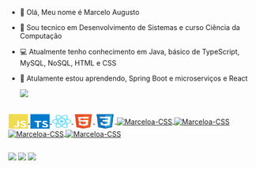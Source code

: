 - 👋 Olá, Meu nome é Marcelo Augusto
- 👀 Sou tecnico em Desenvolvimento de Sistemas e curso Ciência da Computação 
- 💻 Atualmente tenho conhecimento em Java, básico de TypeScript, MySQL, NoSQL, HTML e CSS
- 🌱 Atulamente estou aprendendo, Spring Boot e microserviços e React


  <a href="https://github.com/marceloAGSANT">
  <img height="180em" src="https://github-readme-stats.vercel.app/api/top-langs/?username=marceloAGSANT&layout=compact&langs_count=7&theme=dracula"/>
</div>
<div style="display: inline_block"><br>
  <img align="center" alt="Marcelo-Js" height="30" width="40" src="https://raw.githubusercontent.com/devicons/devicon/master/icons/javascript/javascript-plain.svg">
  <img align="center" alt="Marcelo-Ts" height="30" width="40" src="https://raw.githubusercontent.com/devicons/devicon/master/icons/typescript/typescript-plain.svg">
  <img align="center" alt="Marcelo-React" height="30" width="40" src="https://raw.githubusercontent.com/devicons/devicon/master/icons/react/react-original.svg">
  <img align="center" alt="Marcelo-HTML" height="30" width="40" src="https://raw.githubusercontent.com/devicons/devicon/master/icons/html5/html5-original.svg">
  <img align="center" alt="Marceloa-CSS" height="30" width="40" src="https://raw.githubusercontent.com/devicons/devicon/master/icons/css3/css3-original.svg">
  <img align="center" alt="Marceloa-CSS" height="30" width="40" src="https://cdn-icons-png.flaticon.com/512/226/226777.png">
  <img align="center" alt="Marceloa-CSS" height="30" width="40" src="https://cdn.jsdelivr.net/gh/devicons/devicon/icons/spring/spring-original.svg">
  <img align="center" alt="Marceloa-CSS" height="30" width="40" src="https://cdn.jsdelivr.net/gh/devicons/devicon/icons/mysql/mysql-original.svg">
  <img align="center" alt="Marceloa-CSS" height="30" width="40" src="https://cdn.jsdelivr.net/gh/devicons/devicon/icons/mongodb/mongodb-original.svg">
  
   
  
</div>
  
  ##
 
<div> 
  <a href = "mailto:marceloagsdev@gmail.com"><img src="https://img.shields.io/badge/-Gmail-%23333?style=for-the-badge&logo=gmail&logoColor=white" target="_blank"></a>
  <a href="https://www.linkedin.com/in/marcelo-augusto-santos96/" target="_blank"><img src="https://img.shields.io/badge/-LinkedIn-%230077B5?style=for-the-badge&logo=linkedin&logoColor=white" target="_blank"></a> 
   <a href="https://www.linkedin.com/in/marcelo-augusto-santos96/" target="_blank"><img src="https://img.shields.io/badge/website-000000?style=for-the-badge&logo=About.me&logoColor=white"></a> 
 
 
</div>

